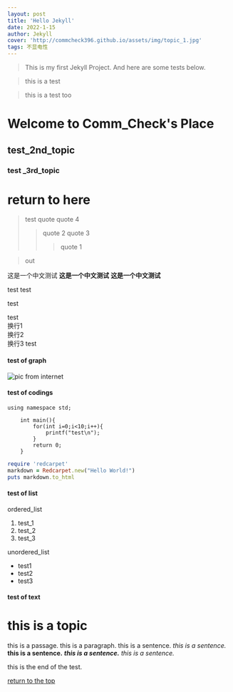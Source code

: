 ```yaml
---
layout: post
title: 'Hello Jekyll'
date: 2022-1-15
author: Jekyll
cover: 'http://commcheck396.github.io/assets/img/topic_1.jpg'
tags: 不显电性
---
```


>This is my first Jekyll Project. And here are some tests below.

>this is a test

>this is a test too


# Welcome to Comm_Check's Place
## test_2nd_topic
### test _3rd_topic

<h1 id='index'>return to here</h1>

>test quote
>quote 4
>>quote 2
>>quote 3
>>>quote 1

>out

这是一个中文测试
**这是一个中文测试**
**这是一个中文测试**

test
test  

test
  
test
<br/>换行1
<br/>换行2
<br/>换行3
test

#### test of graph

<!-- ![pic from local](.../_pics/test_1.jpg) -->

![pic from internet](http://commcheck396.github.io/assets/img/2022_1_19/pic1.jpg)

#### test of codings

```c++{.line-numbers}
using namespace std;

    int main(){
        for(int i=0;i<10;i++){
            printf("test\n");
        }
        return 0;
    }

```

```ruby
require 'redcarpet'
markdown = Redcarpet.new("Hello World!")
puts markdown.to_html
```

#### test of list

ordered_list
1. test_1
2. test_2
3. test_3

unordered_list
* test1
* test2
* test3

#### test of text

# this is a topic
this is a passage.
    this is a paragraph.
        this is a sentence.
        *this is a sentence.*
        **this is a sentence.**
        ***this is a sentence.***
        _this is a sentence._


this is the end of the test.


[return to the top](#index)